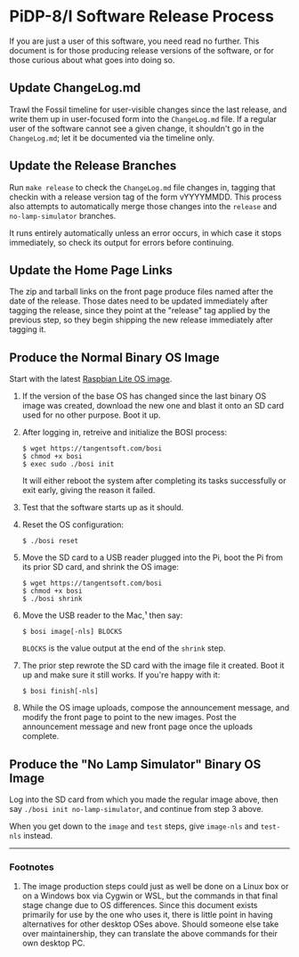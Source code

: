 # PiDP-8/I Software Release Process

If you are just a user of this software, you need read no further. This
document is for those producing release versions of the software, or for
those curious about what goes into doing so.


## Update ChangeLog.md

Trawl the Fossil timeline for user-visible changes since the last
release, and write them up in user-focused form into the `ChangeLog.md`
file. If a regular user of the software cannot see a given change, it
shouldn't go in the `ChangeLog.md`; let it be documented via the
timeline only.


## Update the Release Branches

Run `make release` to check the `ChangeLog.md` file changes in, tagging
that checkin with a release version tag of the form vYYYYMMDD.  This
process also attempts to automatically merge those changes into the
`release` and `no-lamp-simulator` branches.

It runs entirely automatically unless an error occurs, in which case it
stops immediately, so check its output for errors before continuing.


## Update the Home Page Links

The zip and tarball links on the front page produce files named after
the date of the release. Those dates need to be updated immediately
after tagging the release, since they point at the "release" tag applied
by the previous step, so they begin shipping the new release immediately
after tagging it.


## Produce the Normal Binary OS Image

Start with the latest [Raspbian Lite OS image][os].

1.  If the version of the base OS has changed since the last binary OS
    image was created, download the new one and blast it onto an SD card
    used for no other purpose. Boot it up.

2.  After logging in, retreive and initialize the BOSI process:

        $ wget https://tangentsoft.com/bosi
		$ chmod +x bosi
		$ exec sudo ./bosi init
 
    It will either reboot the system after completing its tasks
    successfully or exit early, giving the reason it failed.

3.  Test that the software starts up as it should.

4.  Reset the OS configuration:

        $ ./bosi reset

5.  Move the SD card to a USB reader plugged into the Pi, boot the Pi
    from its prior SD card, and shrink the OS image:

        $ wget https://tangentsoft.com/bosi
		$ chmod +x bosi
        $ ./bosi shrink

6.  Move the USB reader to the Mac,¹ then say:

        $ bosi image[-nls] BLOCKS

    `BLOCKS` is the value output at the end of the `shrink` step.

7.  The prior step rewrote the SD card with the image file it created.
    Boot it up and make sure it still works.  If you're happy with it:

        $ bosi finish[-nls]

8.  While the OS image uploads, compose the announcement message, and
    modify the front page to point to the new images.  Post the
    announcement message and new front page once the uploads complete.

[os]: https://www.raspberrypi.org/downloads/raspbian/


## Produce the "No Lamp Simulator" Binary OS Image

Log into the SD card from which you made the regular image above, then
say `./bosi init no-lamp-simulator`, and continue from step 3 above.

When you get down to the `image` and `test` steps, give `image-nls` and
`test-nls` instead.


----------------------

### Footnotes

1.  The image production steps could just as well be done on a Linux box
    or on a Windows box via Cygwin or WSL, but the commands in that
    final stage change due to OS differences.  Since this document
    exists primarily for use by the one who uses it, there is little
    point in having alternatives for other desktop OSes above.  Should
    someone else take over maintainership, they can translate the above
    commands for their own desktop PC.
